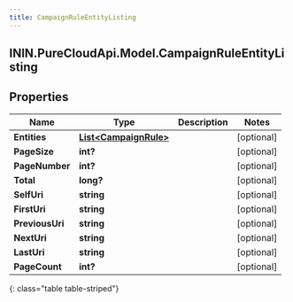```yaml
---
title: CampaignRuleEntityListing
---
```

## ININ.PureCloudApi.Model.CampaignRuleEntityListing

## Properties

|Name | Type | Description | Notes|
|------------ | ------------- | ------------- | -------------|
| **Entities** | [**List&lt;CampaignRule&gt;**](CampaignRule.html) |  | [optional] |
| **PageSize** | **int?** |  | [optional] |
| **PageNumber** | **int?** |  | [optional] |
| **Total** | **long?** |  | [optional] |
| **SelfUri** | **string** |  | [optional] |
| **FirstUri** | **string** |  | [optional] |
| **PreviousUri** | **string** |  | [optional] |
| **NextUri** | **string** |  | [optional] |
| **LastUri** | **string** |  | [optional] |
| **PageCount** | **int?** |  | [optional] |
{: class="table table-striped"}


